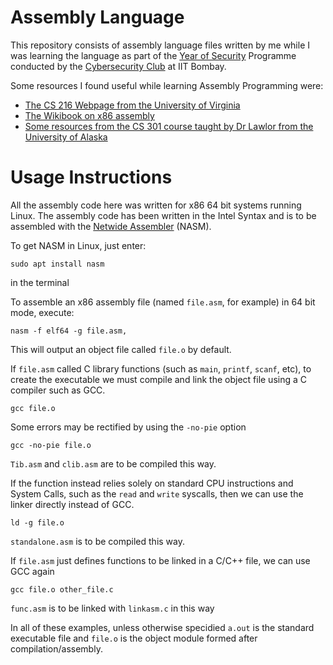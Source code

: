 # Assembly Language

This repository consists of assembly language files written by me while I was learning the language as part of the [Year of Security](https://github.com/CSecIITB/module-1-c-and-asm) Programme conducted by the [Cybersecurity Club](https://github.com/CSecIITB) at IIT Bombay.

Some resources I found useful while learning Assembly Programming were:
- [The CS 216 Webpage from the University of Virginia](https://www.cs.virginia.edu/~evans/cs216/guides/x86.html)
- [The Wikibook on x86 assembly](https://en.wikibooks.org/wiki/X86_Assembly/Print_Version)
- [Some resources from the CS 301 course taught by Dr Lawlor from the University of Alaska](https://docs.google.com/document/d/1J1ZD4JbgTFrfdv_vsJBe96NcNoEwsm7LTQasWZcnMN8/edit)

# Usage Instructions
All the assembly code here was written for x86 64 bit systems running Linux.
The assembly code has been written in the Intel Syntax and is to be assembled with the [Netwide Assembler](https://www.nasm.us/) (NASM).

To get NASM in Linux, just enter:

    sudo apt install nasm
in the terminal

To assemble an x86 assembly file (named ```file.asm```, for example) in 64 bit mode, execute:

    nasm -f elf64 -g file.asm,

This will output an object file called ```file.o``` by default.

If ```file.asm``` called C library functions (such as ```main```, ```printf```, ```scanf```, etc), to create the executable we must compile and link 
the object file using a C compiler such as GCC.

    gcc file.o

Some errors may be rectified by using the ```-no-pie``` option

    gcc -no-pie file.o

```Tib.asm``` and ```clib.asm``` are to be compiled this way.


If the function instead relies solely on standard CPU instructions and System Calls, such as the ```read``` and ```write``` syscalls, then we can use the linker directly instead of GCC.

    ld -g file.o

```standalone.asm``` is to be compiled this way.

If ```file.asm``` just defines functions to be linked in a C/C++ file, we can use GCC again

    gcc file.o other_file.c

```func.asm``` is to be linked with ```linkasm.c``` in this way

In all of these examples, unless otherwise specidied ```a.out``` is the standard executable file and ```file.o``` is the object module formed after compilation/assembly.
